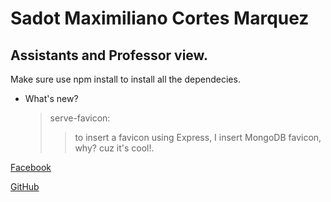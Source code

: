 # Sadot Maximiliano Cortes Marquez

## Assistants and Professor view.

Make sure use npm install to install all the dependecies.
* What's new?
  > serve-favicon:
    >> to insert a favicon using Express, I insert MongoDB favicon, why? cuz it's cool!. 

[Facebook](https://www.facebook.com/SadotCorts)

[GitHub](https://github.com/SadotCorts)
